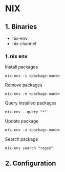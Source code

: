 # NIX

## 1. Binaries
* nix-env
* nix-channel

### 1. nix env
Install packages
```
nix-env -i <package-name>
```

Remove packages
```
nix-env -e <package-name>
```

Query installed packages
```
nix-env --query "*"
```

Update package
```
nix-env -u <package-name>
```

Search package
```
nix-env search "regex"
```

## 2. Configuration
